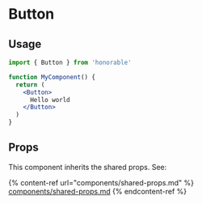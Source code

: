 # Button

## Usage

```jsx
import { Button } from 'honorable'

function MyComponent() {
  return (
    <Button>
      Hello world
    </Button>
  )
}
```

## Props

This component inherits the shared props. See:

{% content-ref url="components/shared-props.md" %}
[components/shared-props.md](components/shared-props.md)
{% endcontent-ref %}

